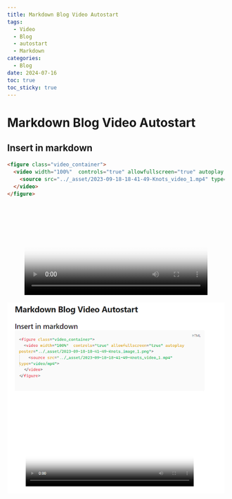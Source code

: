 ```yaml
---
title: Markdown Blog Video Autostart
tags:
  - Video
  - Blog
  - autostart
  - Markdown
categories:
  - Blog
date: 2024-07-16
toc: true
toc_sticky: true
---
```

# Markdown Blog Video Autostart

## Insert in markdown 
```html
<figure class="video_container">
  <video width="100%"  controls="true" allowfullscreen="true" autoplay poster="../_asset/2023-09-18-18-41-49-Knots_image_1.png">
    <source src="../_asset/2023-09-18-18-41-49-Knots_video_1.mp4" type="video/mp4">
  </video>
</figure>

```

<figure class="video_container">
  <video width="100%"  controls="true" allowfullscreen="true" autoplay poster="../_asset/2023-09-18-18-41-49-Knots_image_1.png">
    <source src="../_asset/2023-09-18-18-41-49-Knots_video_1.mp4" type="video/mp4">
  </video>
</figure>


![](../_asset/2024-07-16-blog-video_image_1.png)
